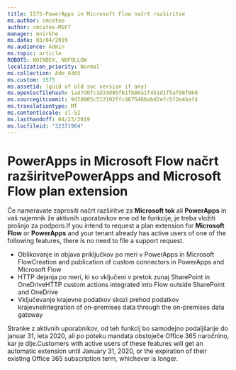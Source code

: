 ```yaml
---
title: 1575-PowerApps in Microsoft Flow načrt razširitve
ms.author: cmcatee
author: cmcatee-MSFT
manager: mnirkhe
ms.date: 03/04/2019
ms.audience: Admin
ms.topic: article
ROBOTS: NOINDEX, NOFOLLOW
localization_priority: Normal
ms.collection: Adm_O365
ms.custom: 1575
ms.assetid: (guid of old soc version if any)
ms.openlocfilehash: 1a47d0fc1d33d85f61fb80a1f451d1f5af08f060
ms.sourcegitcommit: 9d78905c512192ffc4675468abd2efc5f2e4baf4
ms.translationtype: MT
ms.contentlocale: sl-SI
ms.lasthandoff: 04/23/2019
ms.locfileid: "32371964"
---
```

# <a name="powerapps-and-microsoft-flow-plan-extension"></a><span data-ttu-id="a9dbc-102">PowerApps in Microsoft Flow načrt razširitve</span><span class="sxs-lookup"><span data-stu-id="a9dbc-102">PowerApps and Microsoft Flow plan extension</span></span>

<span data-ttu-id="a9dbc-103">Če nameravate zaprositi načrt razširitve za **Microsoft tok** ali **PowerApps** in vaš najemnik že aktivnih uporabnikov ene od te funkcije, je treba vložiti prošnjo za podporo.</span><span class="sxs-lookup"><span data-stu-id="a9dbc-103">If you intend to request a plan extension for **Microsoft Flow** or **PowerApps** and your tenant already has active users of one of the following features, there is no need to file a support request.</span></span>

- <span data-ttu-id="a9dbc-104">Oblikovanje in objava priključkov po meri v PowerApps in Microsoft Flow</span><span class="sxs-lookup"><span data-stu-id="a9dbc-104">Creation and publication of custom connectors in PowerApps and Microsoft Flow</span></span>
- <span data-ttu-id="a9dbc-105">HTTP dejanja po meri, ki so vključeni v pretok zunaj SharePoint in OneDrive</span><span class="sxs-lookup"><span data-stu-id="a9dbc-105">HTTP custom actions integrated into Flow outside SharePoint and OneDrive</span></span>
- <span data-ttu-id="a9dbc-106">Vključevanje krajevne podatkov skozi prehod podatkov krajevne</span><span class="sxs-lookup"><span data-stu-id="a9dbc-106">Integration of on-premises data through the on-premises  data gateway</span></span>

<span data-ttu-id="a9dbc-107">Stranke z aktivnih uporabnikov, od teh funkcij bo samodejno podaljšanje do januar 31, leta 2020, ali po poteku mandata obstoječe Office 365 naročnino, kar je dlje.</span><span class="sxs-lookup"><span data-stu-id="a9dbc-107">Customers with active users of these features will get an automatic extension until January 31, 2020, or the expiration of their existing Office 365 subscription term, whichever is longer.</span></span>